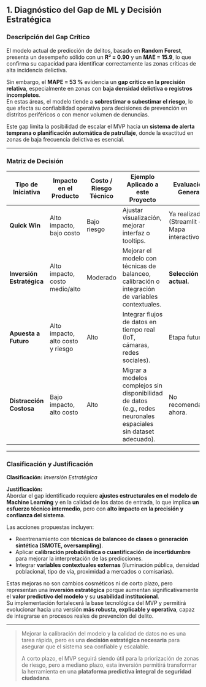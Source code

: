## 1. Diagnóstico del Gap de ML y Decisión Estratégica

### Descripción del Gap Crítico  
El modelo actual de predicción de delitos, basado en **Random Forest**, presenta un desempeño sólido con un **R² = 0.90** y un **MAE = 15.9**, lo que confirma su capacidad para identificar correctamente las zonas críticas de alta incidencia delictiva.  

Sin embargo, el **MAPE = 53 %** evidencia un **gap crítico en la precisión relativa**, especialmente en zonas con **baja densidad delictiva o registros incompletos**.  
En estas áreas, el modelo tiende a **sobrestimar o subestimar el riesgo**, lo que afecta su confiabilidad operativa para decisiones de prevención en distritos periféricos o con menor volumen de denuncias.  

Este gap limita la posibilidad de escalar el MVP hacia un **sistema de alerta temprana o planificación automática de patrullaje**, donde la exactitud en zonas de baja frecuencia delictiva es esencial.  

---

### Matriz de Decisión  

| **Tipo de Iniciativa** | **Impacto en el Producto** | **Costo / Riesgo Técnico** | **Ejemplo Aplicado a este Proyecto** | **Evaluación General** |
|--------------------------|----------------------------|-----------------------------|--------------------------------------|--------------------------|
| **Quick Win** | Alto impacto, bajo costo | Bajo riesgo | Ajustar visualización, mejorar interfaz o tooltips. | Ya realizado (Streamlit + Mapa interactivo). |
| **Inversión Estratégica** | Alto impacto, costo medio/alto | Moderado | Mejorar el modelo con técnicas de balanceo, calibración o integración de variables contextuales. | **Selección actual.** |
| **Apuesta a Futuro** | Alto impacto, alto costo y riesgo | Alto | Integrar flujos de datos en tiempo real (IoT, cámaras, redes sociales). | Etapa futura. |
| **Distracción Costosa** | Bajo impacto, alto costo | Alto | Migrar a modelos complejos sin disponibilidad de datos (e.g., redes neuronales espaciales sin dataset adecuado). | No recomendable ahora. |

---

### Clasificación y Justificación  
**Clasificación:** *Inversión Estratégica*  

**Justificación:**  
Abordar el gap identificado requiere **ajustes estructurales en el modelo de Machine Learning** y en la calidad de los datos de entrada, lo que implica **un esfuerzo técnico intermedio**, pero con **alto impacto en la precisión y confianza del sistema**.  

Las acciones propuestas incluyen:  
- Reentrenamiento con **técnicas de balanceo de clases o generación sintética (SMOTE, oversampling)**.  
- Aplicar **calibración probabilística o cuantificación de incertidumbre** para mejorar la interpretación de las predicciones.  
- Integrar **variables contextuales externas** (iluminación pública, densidad poblacional, tipo de vía, proximidad a mercados o comisarías).  

Estas mejoras no son cambios cosméticos ni de corto plazo, pero representan una **inversión estratégica** porque aumentan significativamente el **valor predictivo del modelo** y su **usabilidad institucional**.  
Su implementación fortalecerá la base tecnológica del MVP y permitirá evolucionar hacia una versión **más robusta, explicable y operativa**, capaz de integrarse en procesos reales de prevención del delito.  

---

> Mejorar la calibración del modelo y la calidad de datos no es una tarea rápida, pero es una **decisión estratégica necesaria** para asegurar que el sistema sea confiable y escalable.  
>  
> A corto plazo, el MVP seguirá siendo útil para la priorización de zonas de riesgo, pero a mediano plazo, esta inversión permitirá transformar la herramienta en una **plataforma predictiva integral de seguridad ciudadana**.  
